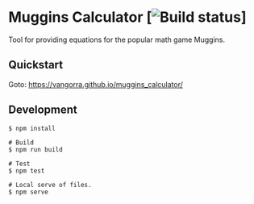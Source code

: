 # Muggins Calculator [![Build status](https://github.com/vangorra/muggins_calculator/workflows/Build/badge.svg?branch=master)]

Tool for providing equations for the popular math game Muggins.

## Quickstart

Goto: https://vangorra.github.io/muggins_calculator/

## Development
```shell
$ npm install

# Build
$ npm run build

# Test
$ npm test

# Local serve of files.
$ npm serve
```
